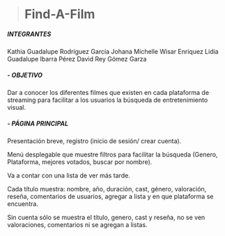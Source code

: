 > # Find-A-Film

##### INTEGRANTES
Kathia Guadalupe Rodríguez García
Johana Michelle Wisar Enriquez
Lidia Guadalupe Ibarra Pérez
David Rey Gómez Garza

##### - OBJETIVO

Dar a conocer los diferentes filmes que existen en cada plataforma 
de streaming para facilitar a los usuarios la búsqueda de entretenimiento 
visual.

##### - PÁGINA PRINCIPAL

Presentación breve, registro (inicio de sesión/ crear 
cuenta).

Menú desplegable que muestre filtros para facilitar la búsqueda (Genero, 
Plataforma, mejores votados, buscar por nombre).

Va a contar con una lista de ver más tarde.

Cada título muestra: nombre, año, duración, cast, género, valoración, 
reseña, comentarios de usuarios, agregar a lista y en que plataforma se 
encuentra.

Sin cuenta sólo se muestra el título, genero, cast y reseña, no se ven 
valoraciones, comentarios ni se agregan a listas.